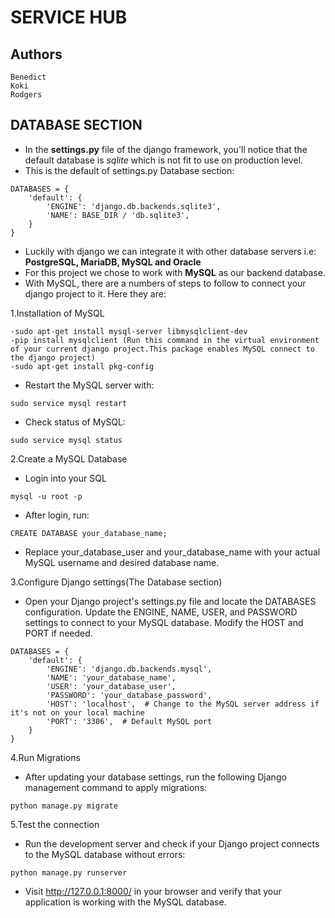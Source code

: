 # SERVICE HUB

## Authors
```
Benedict  
Koki  
Rodgers  
```

## DATABASE SECTION
* In the **settings.py** file of the django framework, you'll notice that the default database is *sqlite* which is not fit to use on production level.
* This is the default of settings.py Database section:

```
DATABASES = {
    'default': {
        'ENGINE': 'django.db.backends.sqlite3',
        'NAME': BASE_DIR / 'db.sqlite3',
    }
}
```

* Luckily with django we can integrate it with other database servers i.e: **PostgreSQL, MariaDB, MySQL and Oracle**
* For this project we chose to work with **MySQL** as our backend database.
* With MySQL, there are a numbers of steps to follow to connect your django project to it. Here they are:

1.Installation of MySQL
```
-sudo apt-get install mysql-server libmysqlclient-dev
-pip install mysqlclient (Run this command in the virtual environment of your current django project.This package enables MySQL connect to the django project)
-sudo apt-get install pkg-config
```

* Restart the MySQL server with:
```
sudo service mysql restart
```

* Check status of MySQL:
```
sudo service mysql status
```


2.Create a MySQL Database
* Login into your SQL
```
mysql -u root -p
```
* After login, run:
```
CREATE DATABASE your_database_name;
```
* Replace your_database_user and your_database_name with your actual MySQL username and desired database name.


3.Configure Django settings(The Database section)
* Open your Django project's settings.py file and locate the DATABASES configuration. Update the ENGINE, NAME, USER, and PASSWORD settings to connect to your MySQL database. Modify the HOST and PORT if needed.

```
DATABASES = {
    'default': {
        'ENGINE': 'django.db.backends.mysql',
        'NAME': 'your_database_name',
        'USER': 'your_database_user',
        'PASSWORD': 'your_database_password',
        'HOST': 'localhost',  # Change to the MySQL server address if it's not on your local machine
        'PORT': '3306',  # Default MySQL port
    }
}
```

4.Run Migrations
* After updating your database settings, run the following Django management command to apply migrations:
```
python manage.py migrate
```

5.Test the connection
* Run the development server and check if your Django project connects to the MySQL database without errors:
```
python manage.py runserver
```
* Visit http://127.0.0.1:8000/ in your browser and verify that your application is working with the MySQL database.
